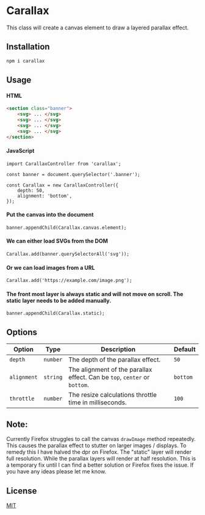 # Carallax

This class will create a canvas element to draw a layered parallax effect.

## Installation

```bash
npm i carallax
```

## Usage

#### HTML

```html
<section class="banner">
    <svg> ... </svg>
    <svg> ... </svg>
    <svg> ... </svg>
    <svg> ... </svg>
</section>
```

#### JavaScript

```es6
import CarallaxController from 'carallax';

const banner = document.querySelector('.banner');

const Carallax = new CarallaxController({
    depth: 50,
    alignment: 'bottom',
});
```

#### Put the canvas into the document

```es6
banner.appendChild(Carallax.canvas.element);
```

#### We can either load SVGs from the DOM
```es6
Carallax.add(banner.querySelectorAll('svg'));
```

#### Or we can load images from a URL
```es6
Carallax.add('https://example.com/image.png');
```

#### The front most layer is always static and will not move on scroll. The static layer needs to be added manually.

```es6
banner.appendChild(Carallax.static);
```

## Options

| Option | Type | Description | Default |
|--------|------|-------------|---------|
| `depth` | `number` | The depth of the parallax effect. | `50` |
| `alignment` | `string` | The alignment of the parallax effect. Can be `top`, `center` or `bottom`. | `bottom` |
| `throttle` | `number` | The resize calculations throttle time in milliseconds. | `100` |

## Note:

Currently Firefox struggles to call the canvas `drawImage` method repeatedly. This causes the parallax effect to stutter on larger images / displays. To remedy this I have halved the dpr on Firefox. The "static" layer will render full resolution. While the parallax layers will render at half resolution. This is a temporary fix until I can find a better solution or Firefox fixes the issue. If you have any ideas please let me know.

## License
[MIT](https://choosealicense.com/licenses/mit/)


